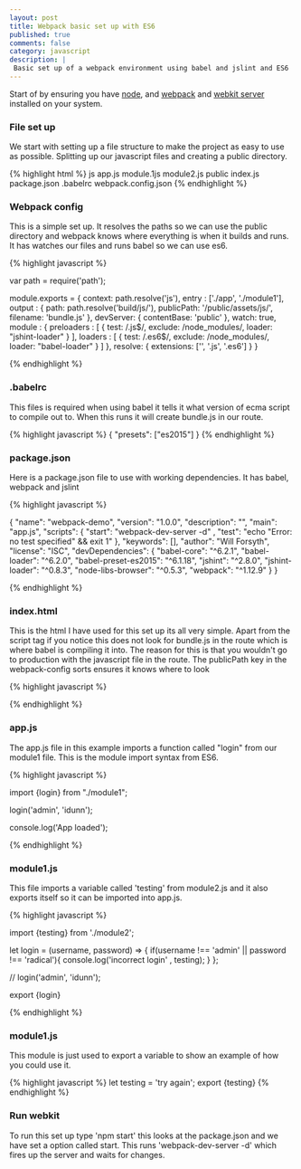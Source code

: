 ```yaml
---
layout: post
title: Webpack basic set up with ES6
published: true
comments: false
category: javascript
description: |
 Basic set up of a webpack environment using babel and jslint and ES6
---
```


Start of by ensuring you have [node](https://nodejs.org/en/), and [webpack](https://webpack.github.io/) and [webkit server](https://webpack.github.io/docs/webpack-dev-server.html) installed on your system.

### File set up

We start with setting up a file structure to make the project as easy to use as possible. Splitting up our javascript files and creating a public directory.

{% highlight html %}
js
  app.js
  module.1js
  module2.js
public
  index.js
package.json
.babelrc
webpack.config.json
{% endhighlight %}


### Webpack config

This is a simple set up. It resolves the paths so we can use the public directory and webpack knows where everything is when it builds and runs. It has watches our files and runs babel so we can use es6.

{% highlight javascript %}

var path = require('path');

module.exports = {
  context: path.resolve('js'),
  entry : ['./app', './module1'],
  output : {
    path: path.resolve('build/js/'),
    publicPath: '/public/assets/js/',
    filename: 'bundle.js'
  },
  devServer: {
    contentBase: 'public'
  },
  watch: true,
  module : {
    preloaders : [
      {
        test: /\.js$/,
        exclude: /node_modules/,
        loader: "jshint-loader"
      }
    ],
    loaders : [
      {
        test: /\.es6$/,
        exclude: /node_modules/,
        loader: "babel-loader"
      }
    ]
  },
  resolve: {
    extensions: ['', '.js', '.es6']
  }
}


{% endhighlight %}


### .babelrc

This files is required when using babel it tells it what version of ecma script to compile out to. When this runs it will create bundle.js in our route.  

{% highlight javascript %}
  {
    "presets": ["es2015"]
  }
{% endhighlight %}

### package.json

Here is a package.json file to use with working dependencies. It has babel, webpack and jslint

{% highlight javascript %}

  {
    "name": "webpack-demo",
    "version": "1.0.0",
    "description": "",
    "main": "app.js",
    "scripts": {
      "start":  "webpack-dev-server -d" ,
      "test": "echo \"Error: no test specified\" && exit 1"
    },
    "keywords": [],
    "author": "Will Forsyth",
    "license": "ISC",
    "devDependencies": {
      "babel-core": "^6.2.1",
      "babel-loader": "^6.2.0",
      "babel-preset-es2015": "^6.1.18",
      "jshint": "^2.8.0",
      "jshint-loader": "^0.8.3",
      "node-libs-browser": "^0.5.3",
      "webpack": "^1.12.9"
    }
  }

{% endhighlight %}

### index.html

This is the html I have used for this set up its all very simple. Apart from the script tag if you notice this does not look for bundle.js in the route which is where babel is compiling it into. The reason for this is that you wouldn't go to production with the javascript file in the route. The publicPath key in the webpack-config sorts ensures it knows where to look

{% highlight javascript %}

<!DOCTYPE html>
<html>
  <head>
    <meta charset="utf-8">
    <title></title>
  </head>
  <body>
    <script src="/public/assets/js/bundle.js"></script>
  </body>
</html>

{% endhighlight %}

### app.js

The app.js file in this example imports a function called "login" from our module1 file. This is the module import syntax from ES6.

{% highlight javascript %}

  import {login} from "./module1";

  login('admin', 'idunn');

  console.log('App loaded');

{% endhighlight %}


### module1.js

This file imports a variable called 'testing' from module2.js and it also exports itself so it can be imported into app.js.

{% highlight javascript %}

  import {testing} from './module2';

  let login = (username, password) => {
    if(username !== 'admin' || password !== 'radical'){
      console.log('incorrect login' , testing);
    }
  };

  // login('admin', 'idunn');

  export {login}

{% endhighlight %}


### module1.js

This module is just used to export a variable to show an example of how you could use it.

{% highlight javascript %}
  let testing = 'try again';
  export {testing}
{% endhighlight %}

### Run webkit

To run this set up type 'npm start' this looks at the package.json and we have set a option called start. This runs 'webpack-dev-server -d' which fires up the server and waits for changes.
